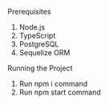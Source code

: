 Prerequisites
1. Node.js
2. TypeScript
3. PostgreSQL
4. Sequelize ORM


Running the Project
1. Run npm i command
2. Run npm start command

